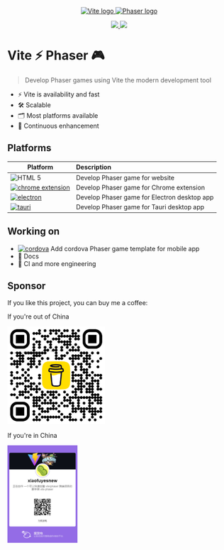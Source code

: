 <p align="center">
  <a href="https://vitejs.dev" target="_blank" rel="noopener noreferrer">
    <img height="180" src="https://vitejs.dev/logo.svg" alt="Vite logo">
  </a>
  <a href="https://phaser.io/" target="_blank" rel="noopener noreferrer">
    <img height="180" src="https://phaser.io/images/img.png" alt="Phaser logo">
  </a>
</p>

<p align="center">
  <a href="https://www.npmjs.com/package/create-phaser">
    <img src="https://img.shields.io/npm/v/create-phaser" />
  </a>
  <a href="https://github.com/xiaofuyesnew/vite-phaser/blob/main/LICENSE">
    <img src="https://img.shields.io/npm/l/create-phaser" />
  </a>
</p>

# Vite ⚡ Phaser 🎮

> Develop Phaser games using Vite the modern development tool

- ⚡ Vite is availability and fast
- 🛠️ Scalable
- 🗂️ Most platforms available
- 🦾 Continuous enhancement

## Platforms

|Platform |Description |
|---------|:-----------|
|![HTML 5](https://img.shields.io/badge/web-gray?logo=html5)|Develop Phaser game for website|
|[![chrome extension](https://img.shields.io/badge/chrome-extension-gray?logo=googlechrome)](https://support.google.com/chrome/a/answer/2649489?hl=en&ref_topic=4412375&sjid=17658711990943438677-NA)|Develop Phaser game for Chrome extension|
|[![electron](https://img.shields.io/badge/electron-gray?logo=electron)](https://www.electronjs.org/)|Develop Phaser game for Electron desktop app|
|[![tauri](https://img.shields.io/badge/tauri-gray?logo=tauri)](https://tauri.app/)|Develop Phaser game for Tauri desktop app|

## Working on

- [![cordova](https://img.shields.io/badge/cordova-gray?logo=apachecordova)](https://cordova.apache.org/) Add cordova Phaser game template for mobile app
- 📝 Docs
- 🦿 CI and more engineering

## Sponsor

If you like this project, you can buy me a coffee:

If you're out of China

<img height="220" src="./images/bmc_qr.png" />

If you're in China

<img height="220" src="./images/afdian.jfif" />
